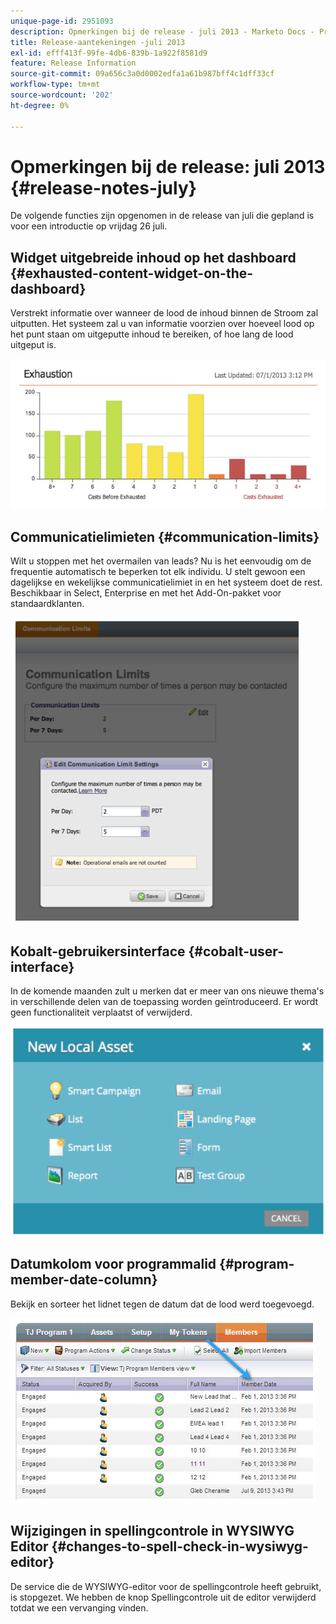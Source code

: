 ```yaml
---
unique-page-id: 2951093
description: Opmerkingen bij de release - juli 2013 - Marketo Docs - Productdocumentatie
title: Release-aantekeningen -juli 2013
exl-id: efff413f-99fe-4db6-839b-1a922f8581d9
feature: Release Information
source-git-commit: 09a656c3a0d0002edfa1a61b987bff4c1dff33cf
workflow-type: tm+mt
source-wordcount: '202'
ht-degree: 0%

---
```


# Opmerkingen bij de release: juli 2013 {#release-notes-july}

De volgende functies zijn opgenomen in de release van juli die gepland is voor een introductie op vrijdag 26 juli.

## Widget uitgebreide inhoud op het dashboard {#exhausted-content-widget-on-the-dashboard}

Verstrekt informatie over wanneer de lood de inhoud binnen de Stroom zal uitputten. Het systeem zal u van informatie voorzien over hoeveel lood op het punt staan om uitgeputte inhoud te bereiken, of hoe lang de lood uitgeput is.

![](assets/image2014-9-22-16-3a30-3a50.png)

## Communicatielimieten {#communication-limits}

Wilt u stoppen met het overmailen van leads? Nu is het eenvoudig om de frequentie automatisch te beperken tot elk individu. U stelt gewoon een dagelijkse en wekelijkse communicatielimiet in en het systeem doet de rest. Beschikbaar in Select, Enterprise en met het Add-On-pakket voor standaardklanten.

![](assets/image2014-9-22-16-3a31-3a13.png)

## Kobalt-gebruikersinterface {#cobalt-user-interface}

In de komende maanden zult u merken dat er meer van ons nieuwe thema&#39;s in verschillende delen van de toepassing worden geïntroduceerd. Er wordt geen functionaliteit verplaatst of verwijderd.

![](assets/image2014-9-22-16-3a31-3a42.png)

## Datumkolom voor programmalid {#program-member-date-column}

Bekijk en sorteer het lidnet tegen de datum dat de lood werd toegevoegd.

![](assets/image2014-9-22-16-3a32-3a1.png)

## Wijzigingen in spellingcontrole in WYSIWYG Editor {#changes-to-spell-check-in-wysiwyg-editor}

De service die de WYSIWYG-editor voor de spellingcontrole heeft gebruikt, is stopgezet. We hebben de knop Spellingcontrole uit de editor verwijderd totdat we een vervanging vinden.

